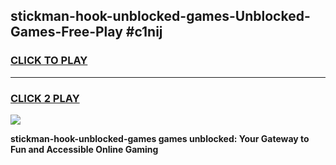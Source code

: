 
## stickman-hook-unblocked-games-Unblocked-Games-Free-Play #c1nij
<h3>
<a href="https://us.freeplayer.one?title=stickman-hook-unblocked-games&ref=9M">CLICK TO PLAY</a></h3>
<hr>

<h3>
<a href="https://us.freeplayer.one?title=stickman-hook-unblocked-games&ref=9M">CLICK 2 PLAY</a>
  
</h3>

<a href="https://us.freeplayer.one?title=stickman-hook-unblocked-games&ref=9M"><img src="https://clearcache.store/games.png"></a>


**stickman-hook-unblocked-games games unblocked: Your Gateway to Fun and Accessible Online Gaming**
